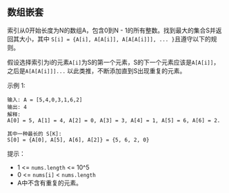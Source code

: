 ## 数组嵌套

索引从0开始长度为N的数组A，包含0到N - 1的所有整数。找到最大的集合S并返回其大小，其中 `S[i] = {A[i], A[A[i]], A[A[A[i]]], ... }`且遵守以下的规则。

假设选择索引为i的元素`A[i]`为S的第一个元素，S的下一个元素应该是`A[A[i]]`，之后是`A[A[A[i]]]...` 以此类推，不断添加直到S出现重复的元素。

示例 1:

```
输入: A = [5,4,0,3,1,6,2]
输出: 4
解释:
A[0] = 5, A[1] = 4, A[2] = 0, A[3] = 3, A[4] = 1, A[5] = 6, A[6] = 2.

其中一种最长的 S[K]:
S[0] = {A[0], A[5], A[6], A[2]} = {5, 6, 2, 0}
```

提示：

* 1 <= `nums.length` <= 10^5
* 0 <= `nums[i]` < `nums.length`
* A中不含有重复的元素。